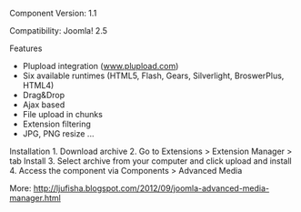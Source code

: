 Component Version: 1.1

Compatibility: Joomla! 2.5  

Features
- Plupload integration (www.plupload.com)
- Six available runtimes (HTML5, Flash, Gears, Silverlight, BroswerPlus, HTML4)
- Drag&Drop
- Ajax based
- File upload in chunks
- Extension filtering
- JPG, PNG resize ...

Installation
    1.  Download archive
    2.  Go to Extensions > Extension Manager > tab Install
    3.  Select archive from your computer and click upload and install
    4.  Access the component via Components > Advanced Media

More: http://ljufisha.blogspot.com/2012/09/joomla-advanced-media-manager.html